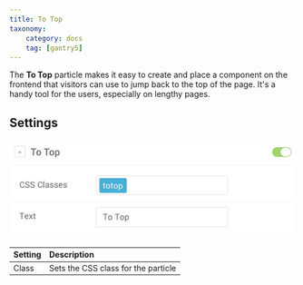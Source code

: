 ```yaml
---
title: To Top
taxonomy:
    category: docs
    tag: [gantry5]
---
```


The **To Top** particle makes it easy to create and place a component on the frontend that visitors can use to jump back to the top of the page. It's a handy tool for the users, especially on lengthy pages.

Settings
-----

![Settings](totop_settings.png?classes=shadow,border)

| Setting |             Description             |
| :------ | :---------------------------------- |
| Class   | Sets the CSS class for the particle |
